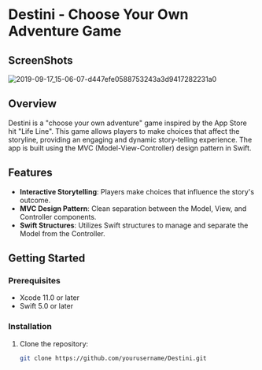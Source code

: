 # Destini - Choose Your Own Adventure Game

## ScreenShots

![2019-09-17_15-06-07-d447efe0588753243a3d9417282231a0](https://github.com/user-attachments/assets/2ce29868-7ff3-4017-a691-a3046ed776aa)


## Overview

Destini is a "choose your own adventure" game inspired by the App Store hit "Life Line". This game allows players to make choices that affect the storyline, providing an engaging and dynamic story-telling experience. The app is built using the MVC (Model-View-Controller) design pattern in Swift.

## Features

- **Interactive Storytelling**: Players make choices that influence the story's outcome.
- **MVC Design Pattern**: Clean separation between the Model, View, and Controller components.
- **Swift Structures**: Utilizes Swift structures to manage and separate the Model from the Controller.

## Getting Started

### Prerequisites

- Xcode 11.0 or later
- Swift 5.0 or later

### Installation

1. Clone the repository:
   ```bash
   git clone https://github.com/yourusername/Destini.git
